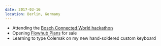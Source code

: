```yaml
---
date: 2017-03-16
location: Berlin, Germany
---
```

* Attending the [Bosch Connected World hackathon](http://bcw.bosch-si.com/berlin/bcw-hackathon/?refresh=1) 
* Opening [Flowhub Plans](https://plans.flowhub.io/) for sale
* Learning to type Colemak on my new hand-soldered custom keyboard
